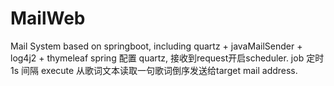 # MailWeb
Mail System based on springboot, including quartz + javaMailSender + log4j2 + thymeleaf
spring 配置 quartz, 接收到request开启scheduler.
job 定时1s 间隔 execute 从歌词文本读取一句歌词倒序发送给target mail address.

